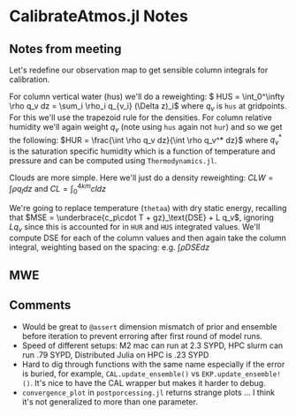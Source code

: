 # CalibrateAtmos.jl Notes 

## Notes from meeting
Let's redefine our observation map to get sensible column integrals for calibration. 

For column vertical water (hus) we'll do a reweighting: $ HUS = \int_0^\infty \rho q_v dz = \sum_i \rho_i q_{v_i} (\Delta z)_i$ where $q_v$ is `hus` at gridpoints. For this we'll use the trapezoid rule for the densities. For column relative humidity we'll again weight $q_v$ (note using `hus` again not `hur`) and so we get the following: $HUR = \frac{\int \rho q_v dz}{\int \rho q_v^* dz}$ where $q_v^*$ is the saturation specific humidity which is a function of temperature and pressure and can be computed using `Thermodynamics.jl`. 

Clouds are more simple. Here we'll just do a density reweighting: $CLW = \int \rho q_l dz$ and $CL = \int_0^{4km} cl dz$

We're going to replace temperature (`thetaa`) with dry static energy, recalling that $MSE = \underbrace{c_p\cdot T + gz}_\text{DSE} + L q_v$, ignoring $Lq_v$ since this is accounted for in `HUR` and `HUS` integrated values. We'll compute DSE for each of the column values and then again take the column integral, weighting based on the spacing: e.g. $\int \rho DSE dz$


## MWE 


## Comments
 - Would be great to `@assert` dimension mismatch of prior and ensemble before iteration to prevent erroring after first round of model runs.
 - Speed of different setups: M2 mac can run at 2.3 SYPD, HPC slurm can run .79 SYPD, Distributed Julia on HPC is .23 SYPD
 - Hard to dig through functions with the same name especially if the error is buried, for example, `CAL.update_ensemble()` vs `EKP.update_ensemble!()`. It's nice to have the CAL wrapper but makes it harder to debug.
 - `convergence_plot` in `postporcessing.jl` returns strange plots ... I think it's not generalized to more than one parameter.

